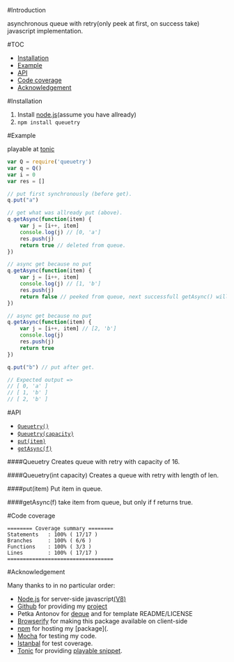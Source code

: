 #Introduction

asynchronous queue with retry(only peek at first, on success take) javascript implementation.

#TOC

- [Installation](#installation)
- [Example](#example)
- [API](#api)
- [Code coverage](#code-coverage)
- [Acknowledgement](#acknowledgement)

#Installation

1. Install [node.js](http://nodejs.org/)(assume you have allready)
2. `npm install queuetry`

#Example

playable at [tonic](https://tonicdev.com/npm/queuetry)

```javascript
var Q = require('queuetry')
var q = Q()
var i = 0
var res = []

// put first synchronously (before get).
q.put("a")

// get what was allready put (above).
q.getAsync(function(item) {
    var j = [i++, item]
    console.log(j) // [0, 'a']
    res.push(j)
    return true // deleted from queue.
})

// async get because no put
q.getAsync(function(item) {
    var j = [i++, item]
    console.log(j) // [1, 'b']
    res.push(j)
    return false // peeked from queue, next successfull getAsync() will delete.
})

// async get because no put
q.getAsync(function(item) {
    var j = [i++, item] // [2, 'b']
    console.log(j)
    res.push(j)
    return true
})

q.put("b") // put after get.

// Expected output =>
// [ 0, 'a' ]
// [ 1, 'b' ]
// [ 2, 'b' ]
```

#API
- [`Queuetry()`](#queuetry)
- [`Queuetry(capacity)`](#queuetrycapacity)
- [`put(item)`](#putitem)
- [`getAsync(f)`](#getasyncf)

####Queuetry
Creates queue with retry with capacity of 16.

####Queuetry(int capacity)
Creates a queue with retry with length of len.

####put(item)
Put item in queue.

####getAsync(f)
take item from queue, but only if f returns true.

#Code coverage

```
======== Coverage summary ========
Statements   : 100% ( 17/17 )
Branches     : 100% ( 6/6 )
Functions    : 100% ( 3/3 )
Lines        : 100% ( 17/17 )
==================================
```

#Acknowledgement

Many thanks to in no particular order:

- [Node.js](http://nodejs.org) for server-side javascript[(V8)](https://developers.google.com/v8/?hl=en)
- [Github](https://github.com) for providing my [project](https://github.com/alfredwesterveld/javascript-queuetry)
- Petka Antonov for [deque](https://github.com/petkaantonov/deque) and for template README/LICENSE
- [Browserify](https://www.npmjs.com/package/browserify) for making this package available on client-side
- [npm](https://www.npmjs.com/) for hosting my [package](.
- [Mocha](https://mochajs.org/) for testing my code.
- [Istanbal](https://github.com/gotwarlost/istanbul) for test coverage.
- [Tonic](https://tonicdev.com) for providing [playable snippet](https://tonicdev.com/npm/queuetry).

